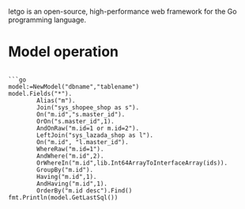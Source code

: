 letgo is an open-source, high-performance web framework for the Go programming language.

# Model operation
```

```go
model:=NewModel("dbname","tablename")
model.Fields("*").
        Alias("m").
        Join("sys_shopee_shop as s").
        On("m.id","s.master_id").
        OrOn("s.master_id",1).
        AndOnRaw("m.id=1 or m.id=2").
        LeftJoin("sys_lazada_shop as l").
        On("m.id", "l.master_id").
        WhereRaw("m.id=1").
        AndWhere("m.id",2).
        OrWhereIn("m.id",lib.Int64ArrayToInterfaceArray(ids)).
        GroupBy("m.id").
        Having("m.id",1).
        AndHaving("m.id",1).
        OrderBy("m.id desc").Find()
fmt.Println(model.GetLastSql())
```

```